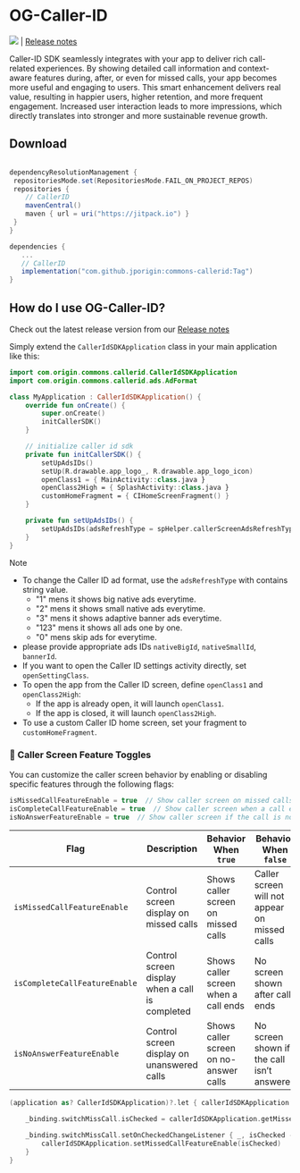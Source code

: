 
# OG-Caller-ID
[![](https://jitpack.io/v/jporigin/commons-callerid.svg)](https://jitpack.io/#jporigin/commons-callerid) | [Release notes](https://sites.google.com/view/og-caller-id-release-notes)

Caller-ID SDK seamlessly integrates with your app to deliver rich call-related experiences. By showing detailed call information and context-aware features during, after, or even for missed calls, your app becomes more useful and engaging to users.
This smart enhancement delivers real value, resulting in happier users, higher retention, and more frequent engagement. Increased user interaction leads to more impressions, which directly translates into stronger and more sustainable revenue growth.

## Download

```gradle

dependencyResolutionManagement {
 repositoriesMode.set(RepositoriesMode.FAIL_ON_PROJECT_REPOS)
 repositories {
	// CallerID	
 	mavenCentral()
	maven { url = uri("https://jitpack.io") }
 }
}

dependencies {
   ...
   // CallerID
   implementation("com.github.jporigin:commons-callerid:Tag")
}

```

## How do I use OG-Caller-ID?

Check out the latest release version from our [Release notes](https://sites.google.com/view/og-caller-id-release-notes)

Simply extend the `CallerIdSDKApplication` class in your main application like this:
```kotlin
import com.origin.commons.callerid.CallerIdSDKApplication
import com.origin.commons.callerid.ads.AdFormat

class MyApplication : CallerIdSDKApplication() {
    override fun onCreate() {
        super.onCreate()
        initCallerSDK()
    }

    // initialize caller id sdk
    private fun initCallerSDK() {
        setUpAdsIDs()
        setUp(R.drawable.app_logo_, R.drawable.app_logo_icon)
        openClass1 = { MainActivity::class.java }
        openClass2High = { SplashActivity::class.java }
        customHomeFragment = { CIHomeScreenFragment() }
    }

    private fun setUpAdsIDs() {
        setUpAdsIDs(adsRefreshType = spHelper.callerScreenAdsRefreshType, nativeBigId = cNativeBigId, nativeSmallId = cNativeSmallId, bannerId = cBannerId)
    }
}
```
> [!NOTE]
>* To change the Caller ID ad format, use the `adsRefreshType` with contains string value.
   >   - "1" mens it shows big native ads everytime.
   >   - "2" mens it shows small native ads everytime.
   >   - "3" mens it shows adaptive banner ads everytime.
   >   - "123" mens it shows all ads one by one.
   >   - "0" mens skip ads for everytime.
>* please provide appropriate ads IDs `nativeBigId`, `nativeSmallId`, `bannerId`.
>* If you want to open the Caller ID settings activity directly, set `openSettingClass`.
>* To open the app from the Caller ID screen, define `openClass1` and `openClass2High`:
   >   - If the app is already open, it will launch `openClass1`.
>   - If the app is closed, it will launch `openClass2High`.
>* To use a custom Caller ID home screen, set your fragment to `customHomeFragment`.

### 🔧 Caller Screen Feature Toggles

You can customize the caller screen behavior by enabling or disabling specific features through the following flags:

```kotlin
isMissedCallFeatureEnable = true  // Show caller screen on missed calls
isCompleteCallFeatureEnable = true  // Show caller screen when a call ends
isNoAnswerFeatureEnable = true  // Show caller screen if the call is not answered
```
| Flag                          | Description                                     | Behavior When `true`                   | Behavior When `false`                         |
| ----------------------------- | ----------------------------------------------- | -------------------------------------- | --------------------------------------------- |
| `isMissedCallFeatureEnable`   | Control screen display on missed calls          | Shows caller screen on missed calls    | Caller screen will not appear on missed calls |
| `isCompleteCallFeatureEnable` | Control screen display when a call is completed | Shows caller screen when a call ends   | No screen shown after call ends               |
| `isNoAnswerFeatureEnable`     | Control screen display on unanswered calls      | Shows caller screen on no-answer calls | No screen shown if the call isn’t answered    |
```kotlin
(application as? CallerIdSDKApplication)?.let { callerIdSDKApplication ->

    _binding.switchMissCall.isChecked = callerIdSDKApplication.getMissedCallFeatureEnable() == true

    _binding.switchMissCall.setOnCheckedChangeListener { _, isChecked ->
        callerIdSDKApplication.setMissedCallFeatureEnable(isChecked)
    }
}
```
